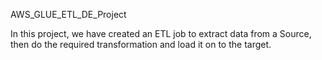  AWS_GLUE_ETL_DE_Project 

 In this project, we have created an ETL job to extract data from a Source, then do the required transformation and load it on to the target. 

